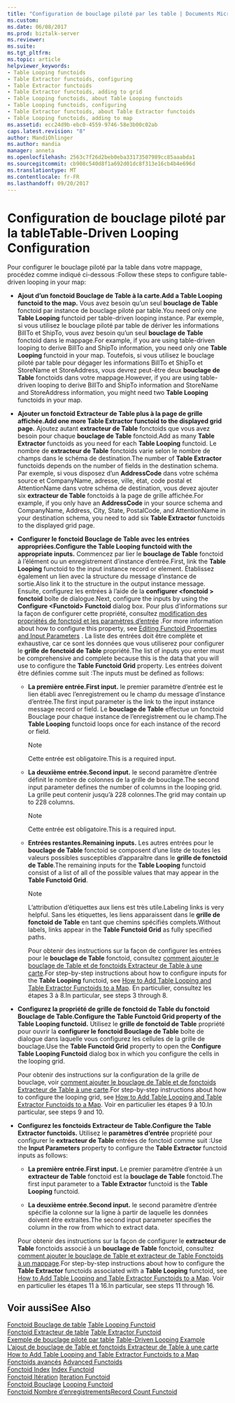 ```yaml
---
title: "Configuration de bouclage piloté par les table | Documents Microsoft"
ms.custom: 
ms.date: 06/08/2017
ms.prod: biztalk-server
ms.reviewer: 
ms.suite: 
ms.tgt_pltfrm: 
ms.topic: article
helpviewer_keywords:
- Table Looping functoids
- Table Extractor functoids, configuring
- Table Extractor functoids
- Table Extractor functoids, adding to grid
- Table Looping functoids, about Table Looping functoids
- Table Looping functoids, configuring
- Table Extractor functoids, about Table Extractor functoids
- Table Looping functoids, adding to map
ms.assetid: ecc24d9b-ebc0-4559-9746-58e3b00c02ab
caps.latest.revision: "8"
author: MandiOhlinger
ms.author: mandia
manager: anneta
ms.openlocfilehash: 2563c7f26d2beb0eba33173507989cc85aaabda1
ms.sourcegitcommit: cb908c540d8f1a692d01dc8f313e16cb4b4e696d
ms.translationtype: MT
ms.contentlocale: fr-FR
ms.lasthandoff: 09/20/2017
---
```

# <a name="table-driven-looping-configuration"></a><span data-ttu-id="06f3a-102">Configuration de bouclage piloté par la table</span><span class="sxs-lookup"><span data-stu-id="06f3a-102">Table-Driven Looping Configuration</span></span>
<span data-ttu-id="06f3a-103">Pour configurer le bouclage piloté par la table dans votre mappage, procédez comme indiqué ci-dessous :</span><span class="sxs-lookup"><span data-stu-id="06f3a-103">Follow these steps to configure table-driven looping in your map:</span></span>  
  
-   <span data-ttu-id="06f3a-104">**Ajout d’un fonctoid Bouclage de Table à la carte.**</span><span class="sxs-lookup"><span data-stu-id="06f3a-104">**Add a Table Looping functoid to the map.**</span></span> <span data-ttu-id="06f3a-105">Vous avez besoin qu’un seul **bouclage de Table** fonctoid par instance de bouclage piloté par table.</span><span class="sxs-lookup"><span data-stu-id="06f3a-105">You need only one **Table Looping** functoid per table-driven looping instance.</span></span> <span data-ttu-id="06f3a-106">Par exemple, si vous utilisez le bouclage piloté par table de dériver les informations BillTo et ShipTo, vous avez besoin qu’un seul **bouclage de Table** fonctoid dans le mappage.</span><span class="sxs-lookup"><span data-stu-id="06f3a-106">For example, if you are using table-driven looping to derive BillTo and ShipTo information, you need only one **Table Looping** functoid in your map.</span></span> <span data-ttu-id="06f3a-107">Toutefois, si vous utilisez le bouclage piloté par table pour dégager les informations BillTo et ShipTo et StoreName et StoreAddress, vous devrez peut-être deux **bouclage de Table** fonctoids dans votre mappage.</span><span class="sxs-lookup"><span data-stu-id="06f3a-107">However, if you are using table-driven looping to derive BillTo and ShipTo information and StoreName and StoreAddress information, you might need two **Table Looping** functoids in your map.</span></span>  
  
-   <span data-ttu-id="06f3a-108">**Ajouter un fonctoid Extracteur de Table plus à la page de grille affichée.**</span><span class="sxs-lookup"><span data-stu-id="06f3a-108">**Add one more Table Extractor functoid to the displayed grid page.**</span></span> <span data-ttu-id="06f3a-109">Ajoutez autant **extracteur de Table** fonctoids que vous avez besoin pour chaque **bouclage de Table** fonctoid.</span><span class="sxs-lookup"><span data-stu-id="06f3a-109">Add as many **Table Extractor** functoids as you need for each **Table Looping** functoid.</span></span> <span data-ttu-id="06f3a-110">Le nombre de **extracteur de Table** fonctoids varie selon le nombre de champs dans le schéma de destination.</span><span class="sxs-lookup"><span data-stu-id="06f3a-110">The number of **Table Extractor** functoids depends on the number of fields in the destination schema.</span></span> <span data-ttu-id="06f3a-111">Par exemple, si vous disposez d’un **AddressCode** dans votre schéma source et CompanyName, adresse, ville, état, code postal et AttentionName dans votre schéma de destination, vous devez ajouter six **extracteur de Table** fonctoids à la page de grille affichée.</span><span class="sxs-lookup"><span data-stu-id="06f3a-111">For example, if you only have an **AddressCode** in your source schema and CompanyName, Address, City, State, PostalCode, and AttentionName in your destination schema, you need to add six **Table Extractor** functoids to the displayed grid page.</span></span>  
  
-   <span data-ttu-id="06f3a-112">**Configurer le fonctoid Bouclage de Table avec les entrées appropriées.**</span><span class="sxs-lookup"><span data-stu-id="06f3a-112">**Configure the Table Looping functoid with the appropriate inputs.**</span></span> <span data-ttu-id="06f3a-113">Commencez par lier le **bouclage de Table** fonctoid à l’élément ou un enregistrement d’instance d’entrée.</span><span class="sxs-lookup"><span data-stu-id="06f3a-113">First, link the **Table Looping** functoid to the input instance record or element.</span></span> <span data-ttu-id="06f3a-114">Établissez également un lien avec la structure du message d’instance de sortie.</span><span class="sxs-lookup"><span data-stu-id="06f3a-114">Also link it to the structure in the output instance message.</span></span> <span data-ttu-id="06f3a-115">Ensuite, configurez les entrées à l’aide de la **configurer \<fonctoid > fonctoid** boîte de dialogue.</span><span class="sxs-lookup"><span data-stu-id="06f3a-115">Next, configure the inputs by using the **Configure \<Functoid> Functoid** dialog box.</span></span> <span data-ttu-id="06f3a-116">Pour plus d’informations sur la façon de configurer cette propriété, consultez [modification des propriétés de fonctoid et les paramètres d’entrée](../core/editing-functoid-properties-and-input-parameters.md) .</span><span class="sxs-lookup"><span data-stu-id="06f3a-116">For more information about how to configure this property, see [Editing Functoid Properties and Input Parameters](../core/editing-functoid-properties-and-input-parameters.md) .</span></span> <span data-ttu-id="06f3a-117">La liste des entrées doit être complète et exhaustive, car ce sont les données que vous utiliserez pour configurer le **grille de fonctoid de Table** propriété.</span><span class="sxs-lookup"><span data-stu-id="06f3a-117">The list of inputs you enter must be comprehensive and complete because this is the data that you will use to configure the **Table Functoid Grid** property.</span></span> <span data-ttu-id="06f3a-118">Les entrées doivent être définies comme suit :</span><span class="sxs-lookup"><span data-stu-id="06f3a-118">The inputs must be defined as follows:</span></span>  
  
    -   <span data-ttu-id="06f3a-119">**La première entrée.**</span><span class="sxs-lookup"><span data-stu-id="06f3a-119">**First input.**</span></span> <span data-ttu-id="06f3a-120">le premier paramètre d’entrée est le lien établi avec l’enregistrement ou le champ du message d’instance d’entrée.</span><span class="sxs-lookup"><span data-stu-id="06f3a-120">The first input parameter is the link to the input instance message record or field.</span></span> <span data-ttu-id="06f3a-121">Le **bouclage de Table** effectue un fonctoid Bouclage pour chaque instance de l’enregistrement ou le champ.</span><span class="sxs-lookup"><span data-stu-id="06f3a-121">The **Table Looping** functoid loops once for each instance of the record or field.</span></span>  
  
        > [!NOTE]
        >  <span data-ttu-id="06f3a-122">Cette entrée est obligatoire.</span><span class="sxs-lookup"><span data-stu-id="06f3a-122">This is a required input.</span></span>  
  
    -   <span data-ttu-id="06f3a-123">**La deuxième entrée.**</span><span class="sxs-lookup"><span data-stu-id="06f3a-123">**Second input.**</span></span> <span data-ttu-id="06f3a-124">le second paramètre d’entrée définit le nombre de colonnes de la grille de bouclage.</span><span class="sxs-lookup"><span data-stu-id="06f3a-124">The second input parameter defines the number of columns in the looping grid.</span></span> <span data-ttu-id="06f3a-125">La grille peut contenir jusqu’à 228 colonnes.</span><span class="sxs-lookup"><span data-stu-id="06f3a-125">The grid may contain up to 228 columns.</span></span>  
  
        > [!NOTE]
        >  <span data-ttu-id="06f3a-126">Cette entrée est obligatoire.</span><span class="sxs-lookup"><span data-stu-id="06f3a-126">This is a required input.</span></span>  
  
    -   <span data-ttu-id="06f3a-127">**Entrées restantes.**</span><span class="sxs-lookup"><span data-stu-id="06f3a-127">**Remaining inputs.**</span></span> <span data-ttu-id="06f3a-128">Les autres entrées pour le **bouclage de Table** fonctoid se composent d’une liste de toutes les valeurs possibles susceptibles d’apparaître dans le **grille de fonctoid de Table**.</span><span class="sxs-lookup"><span data-stu-id="06f3a-128">The remaining inputs for the **Table Looping** functoid consist of a list of all of the possible values that may appear in the **Table Functoid Grid**.</span></span>  
  
        > [!NOTE]
        >  <span data-ttu-id="06f3a-129">L’attribution d’étiquettes aux liens est très utile.</span><span class="sxs-lookup"><span data-stu-id="06f3a-129">Labeling links is very helpful.</span></span> <span data-ttu-id="06f3a-130">Sans les étiquettes, les liens apparaissent dans le **grille de fonctoid de Table** en tant que chemins spécifiés complets.</span><span class="sxs-lookup"><span data-stu-id="06f3a-130">Without labels, links appear in the **Table Functoid Grid** as fully specified paths.</span></span>  
  
         <span data-ttu-id="06f3a-131">Pour obtenir des instructions sur la façon de configurer les entrées pour le **bouclage de Table** fonctoid, consultez [comment ajouter le bouclage de Table et de fonctoids Extracteur de Table à une carte](../core/how-to-add-table-looping-and-table-extractor-functoids-to-a-map.md).</span><span class="sxs-lookup"><span data-stu-id="06f3a-131">For step-by-step instructions about how to configure inputs for the **Table Looping** functoid, see [How to Add Table Looping and Table Extractor Functoids to a Map](../core/how-to-add-table-looping-and-table-extractor-functoids-to-a-map.md).</span></span> <span data-ttu-id="06f3a-132">En particulier, consultez les étapes 3 à 8.</span><span class="sxs-lookup"><span data-stu-id="06f3a-132">In particular, see steps 3 through 8.</span></span>  
  
-   <span data-ttu-id="06f3a-133">**Configurez la propriété de grille de fonctoid de Table du fonctoid Bouclage de Table.**</span><span class="sxs-lookup"><span data-stu-id="06f3a-133">**Configure the Table Functoid Grid property of the Table Looping functoid.**</span></span> <span data-ttu-id="06f3a-134">Utilisez le **grille de fonctoid de Table** propriété pour ouvrir la **configurer le fonctoid Bouclage de Table** boîte de dialogue dans laquelle vous configurez les cellules de la grille de bouclage.</span><span class="sxs-lookup"><span data-stu-id="06f3a-134">Use the **Table Functoid Grid** property to open the **Configure Table Looping Functoid** dialog box in which you configure the cells in the looping grid.</span></span>  
  
     <span data-ttu-id="06f3a-135">Pour obtenir des instructions sur la configuration de la grille de bouclage, voir [comment ajouter le bouclage de Table et de fonctoids Extracteur de Table à une carte](../core/how-to-add-table-looping-and-table-extractor-functoids-to-a-map.md).</span><span class="sxs-lookup"><span data-stu-id="06f3a-135">For step-by-step instructions about how to configure the looping grid, see [How to Add Table Looping and Table Extractor Functoids to a Map](../core/how-to-add-table-looping-and-table-extractor-functoids-to-a-map.md).</span></span> <span data-ttu-id="06f3a-136">Voir en particulier les étapes 9 à 10.</span><span class="sxs-lookup"><span data-stu-id="06f3a-136">In particular, see steps 9 and 10.</span></span>  
  
-   <span data-ttu-id="06f3a-137">**Configurez les fonctoids Extracteur de Table.**</span><span class="sxs-lookup"><span data-stu-id="06f3a-137">**Configure the Table Extractor functoids.**</span></span> <span data-ttu-id="06f3a-138">Utilisez le **paramètres d’entrée** propriété pour configurer le **extracteur de Table** entrées de fonctoid comme suit :</span><span class="sxs-lookup"><span data-stu-id="06f3a-138">Use the **Input Parameters** property to configure the **Table Extractor** functoid inputs as follows:</span></span>  
  
    -   <span data-ttu-id="06f3a-139">**La première entrée.**</span><span class="sxs-lookup"><span data-stu-id="06f3a-139">**First input.**</span></span> <span data-ttu-id="06f3a-140">Le premier paramètre d’entrée à un **extracteur de Table** fonctoid est la **bouclage de Table** fonctoid.</span><span class="sxs-lookup"><span data-stu-id="06f3a-140">The first input parameter to a **Table Extractor** functoid is the **Table Looping** functoid.</span></span>  
  
    -   <span data-ttu-id="06f3a-141">**La deuxième entrée.**</span><span class="sxs-lookup"><span data-stu-id="06f3a-141">**Second input.**</span></span> <span data-ttu-id="06f3a-142">le second paramètre d’entrée spécifie la colonne sur la ligne à partir de laquelle les données doivent être extraites.</span><span class="sxs-lookup"><span data-stu-id="06f3a-142">The second input parameter specifies the column in the row from which to extract data.</span></span>  
  
     <span data-ttu-id="06f3a-143">Pour obtenir des instructions sur la façon de configurer le **extracteur de Table** fonctoids associé à un **bouclage de Table** fonctoid, consultez [comment ajouter le bouclage de Table et extracteur de Table Fonctoids à un mappage](../core/how-to-add-table-looping-and-table-extractor-functoids-to-a-map.md).</span><span class="sxs-lookup"><span data-stu-id="06f3a-143">For step-by-step instructions about how to configure the **Table Extractor** functoids associated with a **Table Looping** functoid, see [How to Add Table Looping and Table Extractor Functoids to a Map](../core/how-to-add-table-looping-and-table-extractor-functoids-to-a-map.md).</span></span> <span data-ttu-id="06f3a-144">Voir en particulier les étapes 11 à 16.</span><span class="sxs-lookup"><span data-stu-id="06f3a-144">In particular, see steps 11 through 16.</span></span>  
  
## <a name="see-also"></a><span data-ttu-id="06f3a-145">Voir aussi</span><span class="sxs-lookup"><span data-stu-id="06f3a-145">See Also</span></span>  
 <span data-ttu-id="06f3a-146">[Fonctoid Bouclage de table](../core/table-looping-functoid.md) </span><span class="sxs-lookup"><span data-stu-id="06f3a-146">[Table Looping Functoid](../core/table-looping-functoid.md) </span></span>  
 <span data-ttu-id="06f3a-147">[Fonctoid Extracteur de table](../core/table-extractor-functoid.md) </span><span class="sxs-lookup"><span data-stu-id="06f3a-147">[Table Extractor Functoid](../core/table-extractor-functoid.md) </span></span>  
 <span data-ttu-id="06f3a-148">[Exemple de bouclage piloté par table](../core/table-driven-looping-example.md) </span><span class="sxs-lookup"><span data-stu-id="06f3a-148">[Table-Driven Looping Example](../core/table-driven-looping-example.md) </span></span>  
 <span data-ttu-id="06f3a-149">[L’ajout de bouclage de Table et fonctoids Extracteur de Table à une carte](../core/how-to-add-table-looping-and-table-extractor-functoids-to-a-map.md) </span><span class="sxs-lookup"><span data-stu-id="06f3a-149">[How to Add Table Looping and Table Extractor Functoids to a Map](../core/how-to-add-table-looping-and-table-extractor-functoids-to-a-map.md) </span></span>  
 <span data-ttu-id="06f3a-150">[Fonctoids avancés](../core/advanced-functoids.md) </span><span class="sxs-lookup"><span data-stu-id="06f3a-150">[Advanced Functoids](../core/advanced-functoids.md) </span></span>  
 <span data-ttu-id="06f3a-151">[Fonctoid Index](../core/index-functoid.md) </span><span class="sxs-lookup"><span data-stu-id="06f3a-151">[Index Functoid](../core/index-functoid.md) </span></span>  
 <span data-ttu-id="06f3a-152">[Fonctoid Itération](../core/iteration-functoid.md) </span><span class="sxs-lookup"><span data-stu-id="06f3a-152">[Iteration Functoid](../core/iteration-functoid.md) </span></span>  
 <span data-ttu-id="06f3a-153">[Fonctoid Bouclage](../core/looping-functoid.md) </span><span class="sxs-lookup"><span data-stu-id="06f3a-153">[Looping Functoid](../core/looping-functoid.md) </span></span>  
 [<span data-ttu-id="06f3a-154">Fonctoid Nombre d’enregistrements</span><span class="sxs-lookup"><span data-stu-id="06f3a-154">Record Count Functoid</span></span>](../core/record-count-functoid.md)